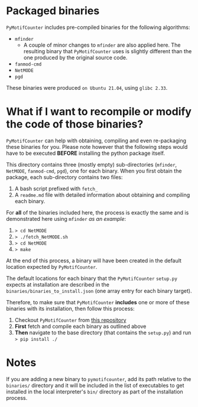 # Packaged binaries

`PyMotifCounter` includes pre-compiled binaries for the following algorithms:

* `mfinder`
    * A couple of minor changes to ``mfinder`` are also applied here. The resulting binary that ``PyMotifCounter`` uses
      is slightly different than the one produced by the original source code.
* `fanmod-cmd`
* `NetMODE`
* `pgd`

These binaries were produced `on Ubuntu 21.04`, using `glibc 2.33`.

# What if I want to recompile or modify the code of those binaries?
`PyMotifCounter` can help with obtaining, compiling and even re-packaging these binaries for you. Please note however 
that the following steps would have to be executed **BEFORE** installing the python package itself.

This directory contains three (mostly empty) sub-directories (`mfinder`, `NetMODE`, `fanmod-cmd`, `pgd`), one for 
each binary. When you first obtain the package, each sub-directory contains two files:

1. A bash script prefixed with `fetch_`
2. A `readme.md` file with detailed information about obtaining and compiling each binary.

For **all** of the binaries included here, the process is exactly the same and is demonstrated here using `mfinder` *as 
an example*:

1. `> cd NetMODE`
2. `> ./fetch_NetMODE.sh`
3. `> cd NetMODE`
4. `> make`

At the end of this process, a binary will have been created in the default location expected by `PyMotifCounter`. 

The default locations for each binary that the `PyMotifCounter` `setup.py` expects at installation are described in the 
`binaries/binaries_to_install.json` (one array entry for each binary target).

Therefore, to make sure that `PyMotifCounter` **includes** one or more of these binaries with its installation, then
follow this process:

1. Checkout `PyMotifCounter` from [this repository](https://github.com/aanastasiou/pymotifcounter)
2. **First** fetch and compile each binary as outlined above
3. **Then** navigate to the base directory (that contains the `setup.py`) and run `> pip install ./`

# Notes
If you are adding a new binary to `pymotifcounter`, add its path relative to the `binaries/` directory and it will 
be included in the list of executables to get installed in the local interpreter's `bin/` directory as part of the 
installation process.